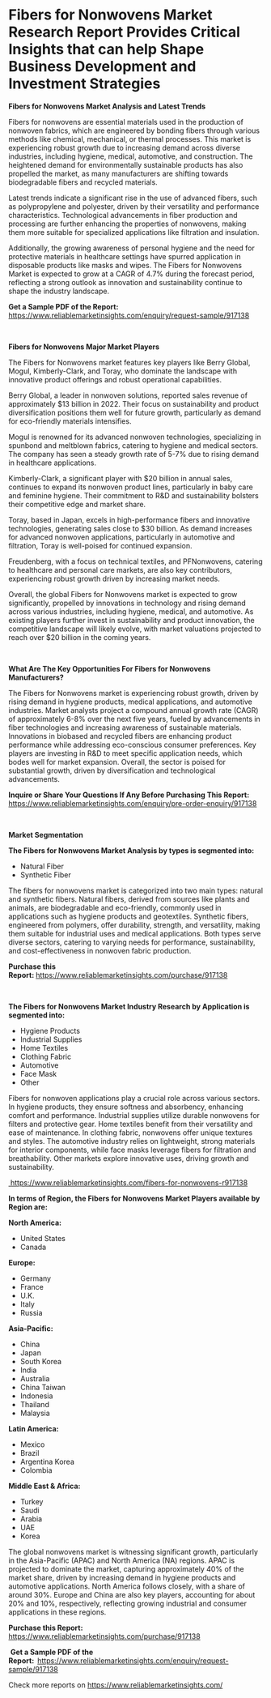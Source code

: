 <p><h1>Fibers for Nonwovens Market Research Report Provides Critical Insights that can help Shape Business Development and Investment Strategies</h1></p><p><strong>Fibers for Nonwovens Market Analysis and Latest Trends</strong></p>
<p><p>Fibers for nonwovens are essential materials used in the production of nonwoven fabrics, which are engineered by bonding fibers through various methods like chemical, mechanical, or thermal processes. This market is experiencing robust growth due to increasing demand across diverse industries, including hygiene, medical, automotive, and construction. The heightened demand for environmentally sustainable products has also propelled the market, as many manufacturers are shifting towards biodegradable fibers and recycled materials.</p><p>Latest trends indicate a significant rise in the use of advanced fibers, such as polypropylene and polyester, driven by their versatility and performance characteristics. Technological advancements in fiber production and processing are further enhancing the properties of nonwovens, making them more suitable for specialized applications like filtration and insulation.</p><p>Additionally, the growing awareness of personal hygiene and the need for protective materials in healthcare settings have spurred application in disposable products like masks and wipes. The Fibers for Nonwovens Market is expected to grow at a CAGR of 4.7% during the forecast period, reflecting a strong outlook as innovation and sustainability continue to shape the industry landscape.</p></p>
<p><strong>Get a Sample PDF of the Report:&nbsp;</strong> <a href="https://www.reliablemarketinsights.com/enquiry/request-sample/917138?utm_campaign=2244&utm_medium=2&utm_source=Github&utm_content=ia&utm_term=02042025&utm_id=fibers-for-nonwovens">https://www.reliablemarketinsights.com/enquiry/request-sample/917138</a></p>
<p>&nbsp;</p>
<p><strong>Fibers for Nonwovens Major Market Players</strong></p>
<p><p>The Fibers for Nonwovens market features key players like Berry Global, Mogul, Kimberly-Clark, and Toray, who dominate the landscape with innovative product offerings and robust operational capabilities. </p><p>Berry Global, a leader in nonwoven solutions, reported sales revenue of approximately $13 billion in 2022. Their focus on sustainability and product diversification positions them well for future growth, particularly as demand for eco-friendly materials intensifies.</p><p>Mogul is renowned for its advanced nonwoven technologies, specializing in spunbond and meltblown fabrics, catering to hygiene and medical sectors. The company has seen a steady growth rate of 5-7% due to rising demand in healthcare applications.</p><p>Kimberly-Clark, a significant player with $20 billion in annual sales, continues to expand its nonwoven product lines, particularly in baby care and feminine hygiene. Their commitment to R&D and sustainability bolsters their competitive edge and market share.</p><p>Toray, based in Japan, excels in high-performance fibers and innovative technologies, generating sales close to $30 billion. As demand increases for advanced nonwoven applications, particularly in automotive and filtration, Toray is well-poised for continued expansion.</p><p>Freudenberg, with a focus on technical textiles, and PFNonwovens, catering to healthcare and personal care markets, are also key contributors, experiencing robust growth driven by increasing market needs.</p><p>Overall, the global Fibers for Nonwovens market is expected to grow significantly, propelled by innovations in technology and rising demand across various industries, including hygiene, medical, and automotive. As existing players further invest in sustainability and product innovation, the competitive landscape will likely evolve, with market valuations projected to reach over $20 billion in the coming years.</p></p>
<p>&nbsp;</p>
<p><strong>What Are The Key Opportunities For Fibers for Nonwovens Manufacturers?</strong></p>
<p><p>The Fibers for Nonwovens market is experiencing robust growth, driven by rising demand in hygiene products, medical applications, and automotive industries. Market analysts project a compound annual growth rate (CAGR) of approximately 6-8% over the next five years, fueled by advancements in fiber technologies and increasing awareness of sustainable materials. Innovations in biobased and recycled fibers are enhancing product performance while addressing eco-conscious consumer preferences. Key players are investing in R&D to meet specific application needs, which bodes well for market expansion. Overall, the sector is poised for substantial growth, driven by diversification and technological advancements.</p></p>
<p><strong>Inquire or Share Your Questions If Any Before Purchasing This Report:</strong> <a href="https://www.reliablemarketinsights.com/enquiry/pre-order-enquiry/917138?utm_campaign=2244&utm_medium=2&utm_source=Github&utm_content=ia&utm_term=02042025&utm_id=fibers-for-nonwovens">https://www.reliablemarketinsights.com/enquiry/pre-order-enquiry/917138</a></p>
<p>&nbsp;</p>
<p><strong>Market Segmentation</strong></p>
<p><strong>The Fibers for Nonwovens Market Analysis by types is segmented into:</strong></p>
<p><ul><li>Natural Fiber</li><li>Synthetic Fiber</li></ul></p>
<p><p>The fibers for nonwovens market is categorized into two main types: natural and synthetic fibers. Natural fibers, derived from sources like plants and animals, are biodegradable and eco-friendly, commonly used in applications such as hygiene products and geotextiles. Synthetic fibers, engineered from polymers, offer durability, strength, and versatility, making them suitable for industrial uses and medical applications. Both types serve diverse sectors, catering to varying needs for performance, sustainability, and cost-effectiveness in nonwoven fabric production.</p></p>
<p><strong>Purchase this Report:&nbsp;</strong><a href="https://www.reliablemarketinsights.com/purchase/917138?utm_campaign=2244&utm_medium=2&utm_source=Github&utm_content=ia&utm_term=02042025&utm_id=fibers-for-nonwovens">https://www.reliablemarketinsights.com/purchase/917138</a></p>
<p>&nbsp;</p>
<p><strong>The Fibers for Nonwovens Market Industry Research by Application is segmented into:</strong></p>
<p><ul><li>Hygiene Products</li><li>Industrial Supplies</li><li>Home Textiles</li><li>Clothing Fabric</li><li>Automotive</li><li>Face Mask</li><li>Other</li></ul></p>
<p><p>Fibers for nonwoven applications play a crucial role across various sectors. In hygiene products, they ensure softness and absorbency, enhancing comfort and performance. Industrial supplies utilize durable nonwovens for filters and protective gear. Home textiles benefit from their versatility and ease of maintenance. In clothing fabric, nonwovens offer unique textures and styles. The automotive industry relies on lightweight, strong materials for interior components, while face masks leverage fibers for filtration and breathability. Other markets explore innovative uses, driving growth and sustainability.</p></p>
<p><a href="https://www.reliablemarketinsights.com/fibers-for-nonwovens-r917138?utm_campaign=2244&utm_medium=2&utm_source=Github&utm_content=ia&utm_term=02042025&utm_id=fibers-for-nonwovens">&nbsp;https://www.reliablemarketinsights.com/fibers-for-nonwovens-r917138</a></p>
<p><strong>In terms of Region, the Fibers for Nonwovens Market Players available by Region are:</strong></p>
<p>
    <p> <strong> North America: </strong>
        <ul>
            <li>United States</li>
            <li>Canada</li>
        </ul>
        </p> 
    <p> <strong> Europe: </strong>
        <ul>
            <li>Germany</li>
            <li>France</li>
            <li>U.K.</li>
            <li>Italy</li>
            <li>Russia</li>
        </ul>
        </p> 
    <p> <strong> Asia-Pacific: </strong>
        <ul>
            <li>China</li>
            <li>Japan</li>
            <li>South Korea</li>
            <li>India</li>
            <li>Australia</li>
            <li>China Taiwan</li>
            <li>Indonesia</li>
            <li>Thailand</li>
            <li>Malaysia</li>
        </ul>
        </p> 
    <p> <strong> Latin America: </strong>
        <ul>
            <li>Mexico</li>
            <li>Brazil</li>
            <li>Argentina Korea</li>
            <li>Colombia</li>
        </ul>
        </p> 
    <p> <strong> Middle East & Africa: </strong>
        <ul>
            <li>Turkey</li>
            <li>Saudi</li>
            <li>Arabia</li>
            <li>UAE</li>
            <li>Korea</li>
        </ul>
    </p>
    </p>
<p><p>The global nonwovens market is witnessing significant growth, particularly in the Asia-Pacific (APAC) and North America (NA) regions. APAC is projected to dominate the market, capturing approximately 40% of the market share, driven by increasing demand in hygiene products and automotive applications. North America follows closely, with a share of around 30%. Europe and China are also key players, accounting for about 20% and 10%, respectively, reflecting growing industrial and consumer applications in these regions.</p></p>
<p><strong>Purchase this Report: </strong><a href="https://www.reliablemarketinsights.com/purchase/917138?utm_campaign=2244&utm_medium=2&utm_source=Github&utm_content=ia&utm_term=02042025&utm_id=fibers-for-nonwovens">https://www.reliablemarketinsights.com/purchase/917138</a></p>
<p>&nbsp;<strong>Get a Sample PDF of the Report:&nbsp;&nbsp;</strong><a href="https://www.reliablemarketinsights.com/enquiry/request-sample/917138?utm_campaign=2244&utm_medium=2&utm_source=Github&utm_content=ia&utm_term=02042025&utm_id=fibers-for-nonwovens">https://www.reliablemarketinsights.com/enquiry/request-sample/917138</a></p>
<p><strong></strong></p>
<p>Check more reports on <a href="https://www.reliablemarketinsights.com/?utm_campaign=2244&utm_medium=2&utm_source=Github&utm_content=ia&utm_term=02042025&utm_id=fibers-for-nonwovens">https://www.reliablemarketinsights.com/</a></p>